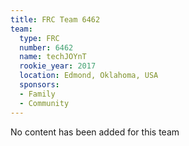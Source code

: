 ```yaml
---
title: FRC Team 6462
team:
  type: FRC
  number: 6462
  name: techJOYnT
  rookie_year: 2017
  location: Edmond, Oklahoma, USA
  sponsors:
  - Family
  - Community
---
```


No content has been added for this team